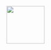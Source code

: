 <div align="center">
	<br>
	<a href="https://github.com/cloudymax/markdown_templates/blob/main/test/test.svg">
		<img src="https://github.com/cloudymax/markdown_templates/blob/main/test/test.svg" width="100vw" height="100vh">
	</a>
	<br>
</div>
